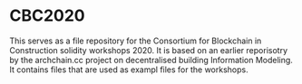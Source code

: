 # CBC2020

This serves as a file repository for the Consortium for Blockchain in Construction solidity workshops 2020. It is based on an earlier reporisotry by the archchain.cc project on decentralised building Information Modeling. It contains files that are used as exampl files for the workshops. 


